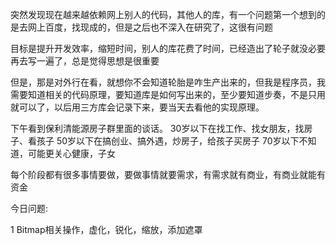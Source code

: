 突然发现现在越来越依赖网上别人的代码，其他人的库，有一个问题第一个想到的是去网上百度，找现成的，但是之后也不深入在研究了，这很有问题

目标是提升开发效率，缩短时间，别人的库花费了时间，已经造出了轮子就没必要再去写一遍了，总是觉得思想是很重要

但是，那是对外行在看，就想你不会知道轮胎是咋生产出来的，但我是程序员，我需要知道相关的代码原理，要知道库是如何写出来的，至少要知道步奏，不是只用就可以了，以后用三方库会记录下来，要当天去看他的实现原理。

下午看到保利清能源房子群里面的谈话。
30岁以下在找工作、找女朋友，找房子、看孩子
50岁以下在搞创业、搞外遇，炒房子，给孩子买房子
70岁以下不知道，可能更关心健康，子女

每个阶段都有很多事情要做，要做事情就要需求，有需求就有商业，有商业就能有资金

今日问题:

1 Bitmap相关操作，虚化，锐化，缩放，添加遮罩

